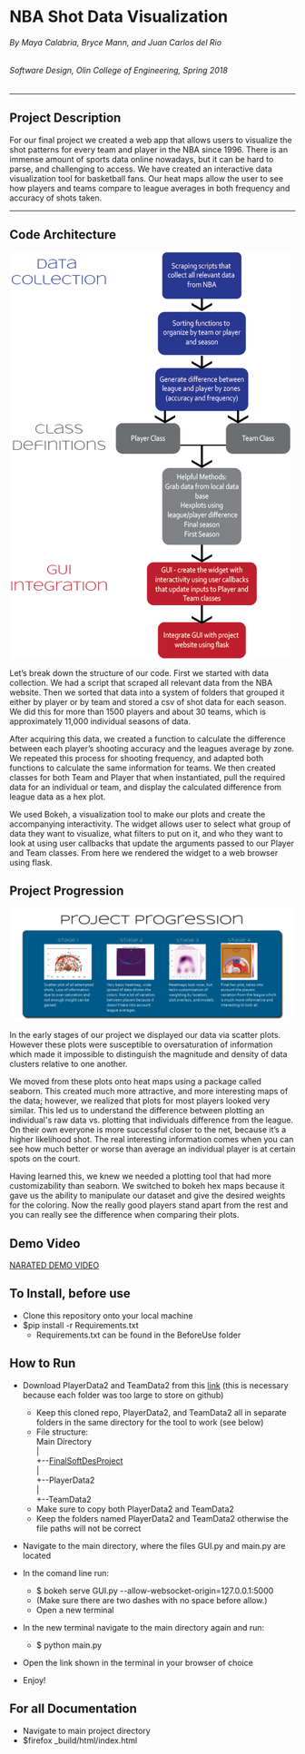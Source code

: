 # NBA Shot Data Visualization


###### By Maya Calabria, Bryce Mann, and Juan Carlos del Rio
###### Software Design, Olin College of Engineering, Spring 2018

***

## Project Description
For our final project we created a web app that allows users to visualize the shot patterns for every team and player in the NBA since 1996. There is an immense amount of sports data online nowadays, but it can be hard to parse, and challenging to access. We have created an interactive data visualization tool for basketball fans. Our heat maps allow the user to see how players and teams compare to league averages in both frequency and
accuracy of shots taken.

***
## Code Architecture

![Architecture]

[Architecture]: https://raw.githubusercontent.com/mayacalabria/FinalSoftDesProject/master/ClassMaterials/architecture_final.png "High level system diagram"

Let’s break down the structure of our code. First we started with data collection. We had a script that scraped all relevant data from the NBA website. Then we sorted that data into a system of folders that grouped it either by player or by team and stored a csv of shot data for each season. We did this for more than 1500 players and about 30 teams, which is approximately 11,000 individual seasons of data.

After acquiring this data, we created a function to calculate the difference between each player’s shooting accuracy and the leagues average by zone. We repeated this process for shooting frequency, and adapted both functions to calculate the same information for teams. We then created classes for both Team and Player that when instantiated, pull the required data for an individual or team, and display the calculated difference from league data as a hex plot.

We used Bokeh, a visualization tool to make our plots and create the accompanying interactivity. The widget allows user to select what group of data they want to visualize, what filters to put on it, and who they want to look at using user callbacks that update the arguments passed to our Player and Team classes. From here we rendered the widget to a web browser using flask.


## Project Progression

![Progression]

[Progression]: https://raw.githubusercontent.com/mayacalabria/FinalSoftDesProject/master/ClassMaterials/progress.png "Project development over time"

In the early stages of our project we displayed our data via scatter plots. However these plots were susceptible to oversaturation of information which made it impossible to distinguish the magnitude and density of data clusters relative to one another.

We moved from these plots onto heat maps using a package called seaborn. This created much more attractive, and more interesting maps of the data; however, we realized that plots for most players looked very similar. This led us to understand the difference between plotting an individual's raw data vs. plotting that individuals difference from the league. On their own everyone is more successful closer to the net, because it’s a higher likelihood shot. The real interesting information comes when you can see how much better or worse than average an individual player is at certain spots on the court.

Having learned this, we knew we needed a plotting tool that had more customizability than seaborn. We switched to bokeh hex maps because it gave us the ability to manipulate our dataset and give the desired weights for the coloring. Now the really good players stand apart from the rest and you can really see the difference when comparing their plots.


## Demo Video

[NARATED DEMO VIDEO](https://www.youtube.com/watch?v=yQ2LuFMj8M4&feature=youtu.be)

## To Install, before use

* Clone this repository onto your local machine
* $pip install -r Requirements.txt
  * Requirements.txt can be found in the BeforeUse folder

## How to Run

* Download PlayerData2 and TeamData2 from this [link](https://drive.google.com/drive/folders/1GbswBgChzBKQoBmv7sv0RqX9-l3cJXR0?usp=sharing) (this is necessary because each folder was too large to store on github)
  * Keep this cloned repo, PlayerData2, and TeamData2 all in separate folders in the same directory for the tool to work (see below)
  * File structure:<br/>
	Main Directory<br/>
	|<br/>
	+--[FinalSoftDesProject](https://github.com/mayacalabria/FinalSoftDesProject)<br/>
	|<br/>
	+--PlayerData2<br/>
	|<br/>
	+--TeamData2
  * Make sure to copy both PlayerData2 and TeamData2
  * Keep the folders named PlayerData2 and TeamData2 otherwise the file paths will not be correct

* Navigate to the main directory, where the files GUI.py and main.py are located

* In the comand line run:
  * $ bokeh serve GUI.py \-\-allow-websocket-origin=127.0.0.1:5000
  * (Make sure there are two dashes with no space before allow.)
  * Open a new terminal

* In the new terminal navigate to the main directory again and run:
  * $ python main.py

* Open the link shown in the terminal in your browser of choice

* Enjoy!

## For all Documentation
 * Navigate to main project directory
 * $firefox _build/html/index.html
